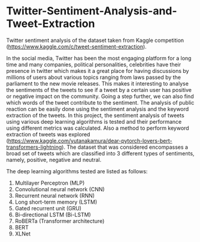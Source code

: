 # Twitter-Sentiment-Analysis-and-Tweet-Extraction
Twitter sentiment analysis of the dataset taken from Kaggle competition (https://www.kaggle.com/c/tweet-sentiment-extraction).

In the social media, Twitter has been the most engaging platform for a long time and many
companies, political personalities, celebrities have their presence in twitter which makes it a great
place for having discussions by millions of users about various topics ranging from laws passed by
the parliament to the new movie releases. This makes it interesting to analyse the sentiments of
the tweets to see if a tweet by a certain user has positive or negative impact on the community.
Going a step further, we can also find which words of the tweet contribute to the sentiment. The
analysis of public reaction can be easily done using the sentiment analysis and the keyword
extraction of the tweets.
In this project, the sentiment analysis of tweets using various deep learning algorithms is tested
and their performance using different metrics was calculated. Also a method to perform keyword
extraction of tweets was explored (https://www.kaggle.com/yutanakamura/dear-pytorch-lovers-bert-transformers-lightning). The dataset that was considered encompasses a broad set of tweets which are classified into 3 different types of sentiments, namely, positive, negative and neutral.

The deep learning algorithms tested are listed as follows:
1. Multilayer Perceptron (MLP)
2. Convolutional neural network (CNN) 
3. Recurrent neural network (RNN) 
4. Long short-term memory (LSTM)
5. Gated recurrent unit (GRU)
6. Bi-directional LSTM (Bi-LSTM)
7. RoBERTa (Transformer architecture)
8. BERT
9. XLNet
